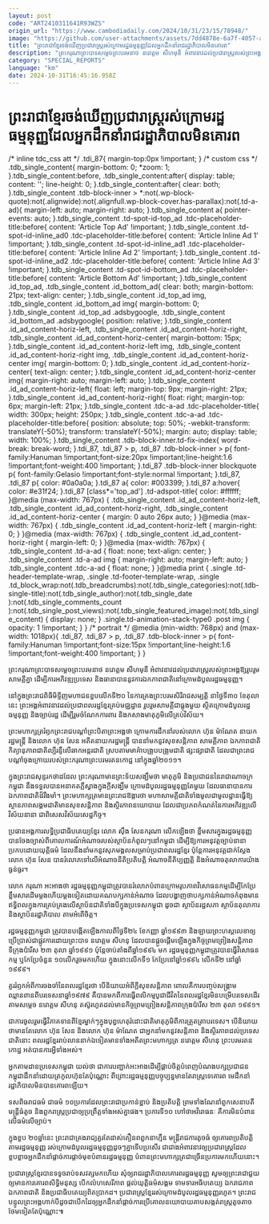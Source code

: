 ```yaml
---
layout: post
code: "ART2410311641R93WZS"
origin_url: "https://www.cambodiadaily.com/2024/10/31/23/15/78948/"
image: "https://github.com/user-attachments/assets/7dd4878e-6a7f-4057-a6d1-9b569611e72f"
title: "ព្រះរាជា​ខ្មែរ​ចង់​ឃើញ​ប្រជារាស្ត្រ​រស់​ក្រោម​រដ្ឋធម្មនុញ្ញ​ដែល​អ្នក​ដឹកនាំ​រាជរដ្ឋាភិបាល​មិន​គោរព"
description: "ព្រះករុណា​ព្រះបាទ​សម្តេច​ព្រះ​បរមនាថ នរោត្តម សីហមុនី អំពាវនាវ​ដល់​ប្រជារាស្ត្រ​របស់​ព្រះអង្គ​ឱ្យ​រួបរួម​សាមគ្គី​គ្នា ដើម្បី​ការ​អភិវឌ្ឍ​ប្រទេស និង​ធានា​បាន​នូវ​ការ​ឯកភាព​ជាតិ​នៅ​ក្រោម​ដំបូល​រដ្ឋធម្មនុញ្ញ។"
category: "SPECIAL_REPORTS"
language: "km"
date: 2024-10-31T16:45:16.958Z
---
```


# ព្រះរាជា​ខ្មែរ​ចង់​ឃើញ​ប្រជារាស្ត្រ​រស់​ក្រោម​រដ្ឋធម្មនុញ្ញ​ដែល​អ្នក​ដឹកនាំ​រាជរដ្ឋាភិបាល​មិន​គោរព

/\* inline tdc\_css att \*/ .tdi\_87{ margin-top:0px !important; } /\* custom css \*/ .tdb\_single\_content{ margin-bottom: 0; \*zoom: 1; }.tdb\_single\_content:before, .tdb\_single\_content:after{ display: table; content: ''; line-height: 0; }.tdb\_single\_content:after{ clear: both; }.tdb\_single\_content .tdb-block-inner > \*:not(.wp-block-quote):not(.alignwide):not(.alignfull.wp-block-cover.has-parallax):not(.td-a-ad){ margin-left: auto; margin-right: auto; }.tdb\_single\_content a{ pointer-events: auto; }.tdb\_single\_content .td-spot-id-top\_ad .tdc-placeholder-title:before{ content: 'Article Top Ad' !important; }.tdb\_single\_content .td-spot-id-inline\_ad0 .tdc-placeholder-title:before{ content: 'Article Inline Ad 1' !important; }.tdb\_single\_content .td-spot-id-inline\_ad1 .tdc-placeholder-title:before{ content: 'Article Inline Ad 2' !important; }.tdb\_single\_content .td-spot-id-inline\_ad2 .tdc-placeholder-title:before{ content: 'Article Inline Ad 3' !important; }.tdb\_single\_content .td-spot-id-bottom\_ad .tdc-placeholder-title:before{ content: 'Article Bottom Ad' !important; }.tdb\_single\_content .id\_top\_ad, .tdb\_single\_content .id\_bottom\_ad{ clear: both; margin-bottom: 21px; text-align: center; }.tdb\_single\_content .id\_top\_ad img, .tdb\_single\_content .id\_bottom\_ad img{ margin-bottom: 0; }.tdb\_single\_content .id\_top\_ad .adsbygoogle, .tdb\_single\_content .id\_bottom\_ad .adsbygoogle{ position: relative; }.tdb\_single\_content .id\_ad\_content-horiz-left, .tdb\_single\_content .id\_ad\_content-horiz-right, .tdb\_single\_content .id\_ad\_content-horiz-center{ margin-bottom: 15px; }.tdb\_single\_content .id\_ad\_content-horiz-left img, .tdb\_single\_content .id\_ad\_content-horiz-right img, .tdb\_single\_content .id\_ad\_content-horiz-center img{ margin-bottom: 0; }.tdb\_single\_content .id\_ad\_content-horiz-center{ text-align: center; }.tdb\_single\_content .id\_ad\_content-horiz-center img{ margin-right: auto; margin-left: auto; }.tdb\_single\_content .id\_ad\_content-horiz-left{ float: left; margin-top: 9px; margin-right: 21px; }.tdb\_single\_content .id\_ad\_content-horiz-right{ float: right; margin-top: 6px; margin-left: 21px; }.tdb\_single\_content .tdc-a-ad .tdc-placeholder-title{ width: 300px; height: 250px; }.tdb\_single\_content .tdc-a-ad .tdc-placeholder-title:before{ position: absolute; top: 50%; -webkit-transform: translateY(-50%); transform: translateY(-50%); margin: auto; display: table; width: 100%; }.tdb\_single\_content .tdb-block-inner.td-fix-index{ word-break: break-word; }.tdi\_87, .tdi\_87 > p, .tdi\_87 .tdb-block-inner > p{ font-family:Hanuman !important;font-size:20px !important;line-height:1.6 !important;font-weight:400 !important; }.tdi\_87 .tdb-block-inner blockquote p{ font-family:Gelasio !important;font-style:normal !important; }.tdi\_87, .tdi\_87 p{ color: #0a0a0a; }.tdi\_87 a{ color: #003399; }.tdi\_87 a:hover{ color: #e31f24; }.tdi\_87 \[class\*='top\_ad'\] .td-adspot-title{ color: #ffffff; }@media (max-width: 767px) { .tdb\_single\_content .id\_ad\_content-horiz-left, .tdb\_single\_content .id\_ad\_content-horiz-right, .tdb\_single\_content .id\_ad\_content-horiz-center { margin: 0 auto 26px auto; } }@media (max-width: 767px) { .tdb\_single\_content .id\_ad\_content-horiz-left { margin-right: 0; } }@media (max-width: 767px) { .tdb\_single\_content .id\_ad\_content-horiz-right { margin-left: 0; } }@media (max-width: 767px) { .tdb\_single\_content .td-a-ad { float: none; text-align: center; } .tdb\_single\_content .td-a-ad img { margin-right: auto; margin-left: auto; } .tdb\_single\_content .tdc-a-ad { float: none; } }@media print { .single .td-header-template-wrap, .single .td-footer-template-wrap, .single .td\_block\_wrap:not(.tdb\_breadcrumbs):not(.tdb\_single\_categories):not(.tdb-single-title):not(.tdb\_single\_author):not(.tdb\_single\_date ):not(.tdb\_single\_comments\_count ):not(.tdb\_single\_post\_views):not(.tdb\_single\_featured\_image):not(.tdb\_single\_content) { display: none; } .single.td-animation-stack-type0 .post img { opacity: 1 !important; } } /\* portrait \*/ @media (min-width: 768px) and (max-width: 1018px){ .tdi\_87, .tdi\_87 > p, .tdi\_87 .tdb-block-inner > p{ font-family:Hanuman !important;font-size:15px !important;line-height:1.6 !important;font-weight:400 !important; } }

ព្រះករុណា​ព្រះបាទ​សម្តេច​ព្រះ​បរមនាថ នរោត្តម សីហមុនី អំពាវនាវ​ដល់​ប្រជារាស្ត្រ​របស់​ព្រះអង្គ​ឱ្យ​រួបរួម​សាមគ្គី​គ្នា ដើម្បី​ការ​អភិវឌ្ឍ​ប្រទេស និង​ធានា​បាន​នូវ​ការ​ឯកភាព​ជាតិ​នៅ​ក្រោម​ដំបូល​រដ្ឋធម្មនុញ្ញ។

នៅ​ក្នុង​ព្រះរាជ​ពិធី​មិទ្ទីញ​មហាជន​ខួប​លើក​ទី​២០ នៃ​ការ​គ្រង​ព្រះ​បរម​សិរី​រាជសម្បត្តិ នា​ថ្ងៃទី​៣០ ខែ​តុលា នេះ ព្រះអង្គ​អំពាវនាវ​ដល់​ប្រជាពលរដ្ឋ​ខ្មែរ​គ្រប់​មជ្ឈដ្ឋាន រួបរួម​សាមគ្គី​ជា​ធ្លុង​មួយ ស្ថិត​ក្រោម​ដំបូល​រដ្ឋធម្មនុញ្ញ និង​ច្បាប់​រដ្ឋ ដើម្បី​រួម​ចំណែក​ការពារ និង​កសាង​មាតុភូមិ​លើ​គ្រប់​វិស័យ។

ព្រះមហាក្សត្រ​រំឭក​ព្រះរាជ​បណ្តាំ​ព្រះបិតា​ព្រះអង្គ​ថា ក្រោម​ការ​ដឹកនាំ​របស់​លោក ហ៊ុន ម៉ាណែត នាយករដ្ឋមន្ត្រី និង​លោក ហ៊ុន សែន អតីត​នាយករដ្ឋមន្ត្រី បាន​នាំ​មក​នូវ​សុខ​សន្តិភាព សាមគ្គីភាព ឯកភាព​ជាតិ កិត្យានុភាព​ជាតិ​ល្បី​រន្ទឺ​លើ​ឆាក​អន្តរជាតិ ស្រប​តាម​មាគ៌ា​បង្រួបបង្រួម​ជាតិ ផ្សះផ្សា​ជាតិ ដែល​ជា​ព្រះរាជ​បណ្តាំ​ចុងក្រោយ​របស់​ព្រះករុណា​ព្រះ​បរម​រតន​កោដ្ឋ នៅ​ក្នុង​ឆ្នាំ​២០១១។

ក្នុង​ព្រះរាជ​សុន្ទរកថា​ដដែល ព្រះករុណា​មាន​ព្រះទ័យ​សង្ឃឹម​ថា មាតុភូមិ និង​ប្រជាជន​នៃ​រាជាណាចក្រ​កម្ពុជា នឹង​ទទួល​បាន​អនាគត​ភ្លឺស្វាង​ក្នុង​ក្តី​សង្ឃឹម ក្រោម​ដំបូល​រដ្ឋធម្មនុញ្ញ​តែ​មួយ ដែល​ធានា​បាន​ការ​ឯកភាព​ជាតិ​ដ៏​រឹងមាំ។ ព្រះមហាក្សត្រ​មាន​ព្រះរាជឱង្ការ​ថា មហា​សាមគ្គី​ជាតិ​ទាំងមូល​ជា​មូលដ្ឋាន​ធ្វើ​ឱ្យ​ស្ថានភាព​សង្គម​ជាតិ​មាន​សុខ​សន្តិភាព និង​ស្ថិរភាព​នយោបាយ ដែល​ជា​ប្រភព​កំណត់​នៃ​ការ​អភិវឌ្ឍ​លើ​វិស័យ​នានា ជាពិសេស​វិស័យ​សេដ្ឋកិច្ច។

ប្រធាន​អង្គការ​លទ្ធិប្រជាធិបតេយ្យ​ខ្មែរ លោក ស៊ឹង សែនករុណា លើកឡើង​ថា ខ្លឹមសារ​ក្នុង​រដ្ឋធម្មនុញ្ញ​បាន​ចែង​ច្បាស់​ពី​គោលការណ៍​អំណាច​របស់​ស្ថាប័ន​កំពូលៗ​នៅ​កម្ពុជា ដើម្បី​ឱ្យ​ការ​អនុវត្ត​ច្បាប់​នានា​ប្រកប​ដោយ​យុត្តិធម៌ ដែល​នឹង​នាំ​មក​នូវ​សុភមង្គល​សម្រាប់​ប្រជាពលរដ្ឋ​ខ្មែរ ប៉ុន្តែ​ការ​អនុវត្ត​ជាក់ស្តែង លោក ហ៊ុន សែន បាន​រំលោភ​ទៅ​លើ​អំណាច​នីតិប្រតិបត្តិ អំណាច​នីតិប្បញ្ញត្តិ និង​អំណាច​តុលាការ​យ៉ាង​ធ្ងន់ធ្ងរ។

លោក ករុណា អះអាង​ថា រដ្ឋធម្មនុញ្ញ​កម្ពុជា​ត្រូវ​បាន​រំលោភ​បំពាន​ក្រោម​រូបភាព​វិសោធនកម្ម​ដើម្បី​កែប្រែ​ខ្លឹមសារ​ដើម​ម្តង​ហើយ​ម្តង​ទៀត​ដោយ​គណបក្ស​កាន់​អំណាច ដែល​បង្ហាញ​ថា​បក្ស​កាន់​អំណាច​កំពុង​មាន​ឥទ្ធិពល​ក្នុង​ការ​គ្រប់គ្រង​លើ​ស្ថាប័ន​ជាតិ​ទាំង​បី​ក្នុង​ប្រទេស​កម្ពុជា ដូចជា ស្ថាប័ន​រដ្ឋសភា ស្ថាប័ន​តុលាការ និង​ស្ថាប័ន​រដ្ឋាភិបាល តាម​អំពើ​ចិត្ត។

រដ្ឋធម្មនុញ្ញ​កម្ពុជា ត្រូវ​បាន​បង្កើត​ឡើង​កាលពី​ថ្ងៃទី​២៤ ខែ​កញ្ញា ឆ្នាំ​១៩៩៣ និង​ឡាយព្រះហស្តលេខា​ឲ្យ​ប្រើប្រាស់​ជា​ផ្លូវការ​ដោយ​ព្រះបាទ នរោត្តម សីហនុ ដែល​បាន​ផ្ដួចផ្ដើម​ឡើង​ក្នុង​កិច្ចព្រមព្រៀង​សន្តិភាព​ទីក្រុង​ប៉ារីស ២៣ តុលា ឆ្នាំ​១៩៩១ ប៉ុន្តែ​ចាប់តាំងពី​ឆ្នាំ​១៩៩៤ មក រដ្ឋធម្មនុញ្ញ​កម្ពុជា​ត្រូវ​បាន​ធ្វើ​វិសោធនកម្ម ឬ​កែប្រែ​ចំនួន ១០​លើក​រួច​មក​ហើយ ក្នុង​នោះ​លើក​ទី​១ កែប្រែ​នៅ​ឆ្នាំ​១៩៩៤ លើក​ទី​២ នៅ​ឆ្នាំ​១៩៩៩។

គួរ​រំឭក​អំពី​ការ​ចងចាំ​នៃ​ពលរដ្ឋ​ខ្មែរ​ថា បើ​និយាយ​អំពី​ក្តី​សុខ​សន្តិភាព ពោល​គឺ​ការ​បញ្ចប់​សង្គ្រាម​ឈ្លានពាន​ពី​បរទេស​នា​ឆ្នាំ​១៩៧៩ គឺ​បាន​មកពី​ការ​ធ្វើ​ពលិកម្ម​បូជា​ជីវិត​នៃ​ពលរដ្ឋ​ខ្មែរ​មិន​បម្រើ​បរទេស​ដើរ​តាម​សម្តេច នរោត្តម សីហនុ តស៊ូ​រហូត​ដល់​មាន​កិច្ចព្រមព្រៀង​សន្តិភាព​ក្រុង​ប៉ារីស ២៣ តុលា ១៩៩១។

ជា​ការ​ចូលរួម​ធ្វើ​វិភាគទាន​ពី​ខ្មែរ​ម្នាក់ៗ​ក្នុង​បុព្វហេតុ​រំដោះ​ជាតិ​មាតុភូមិ​ពី​ការ​ត្រួតត្រា​បរទេស។ បើ​និយាយ​ថា​មាន​តែ​លោក ហ៊ុន សែន និង​លោក ហ៊ុន ម៉ាណែត ជា​អ្នក​នាំ​មក​នូវ​សន្តិភាព និង​ស្ថិរភាព​ដល់​ប្រទេស​ជាតិ​នោះ ពលរដ្ឋ​ខ្មែរ​រាប់​លាន​នាក់​ឯ​ទៀត​មាន​ទាំង​អតីត​ព្រះមហាក្សត្រ នរោត្តម សីហនុ ព្រះ​បរម​រតន​កោដ្ឋ អត់​បានការ​អ្វី​ទាំងអស់។

អ្នក​តាមដាន​ប្រទេស​កម្ពុជា យល់​ថា ជា​ការ​បញ្ជាក់​អះអាង​ដើម្បី​ផ្គាប់ចិត្ត​បំពេញ​បំណង​បក្ស​ប្រជាជន​កម្ពុជា​ដឹកនាំ​ដោយ​ត្រកូល​ហ៊ុន​តែប៉ុណ្ណោះ ពីព្រោះ​រដ្ឋធម្មនុញ្ញ​បច្ចុប្បន្ន​មាន​តែ​រាស្ត្រ​ទេ​គោរព មេដឹកនាំ​រដ្ឋាភិបាល​មិន​បាន​គោរព​ឡើយ។

ទសពិធរាជធម៌ ជា​ធម៌ ១០​ប្រការ​ដែល​ព្រះរាជា​ប្រកាន់ខ្ជាប់ និង​ប្រតិបត្តិ ព្រមទាំង​ណែនាំ​ពួក​សេនាបតី​មន្ត្រី​ធំ​តូច និង​ពួក​រាស្ត្រ​ប្រជា​ឲ្យ​ប្រព្រឹត្ត​ទាំងអស់​គ្នា​ផង។ ប្រការ​ទី​១០ ហៅថា​អវិរោធនៈ គឺ​ការ​មិន​បំពាន​លើ​ធម៌​លើ​ច្បាប់។

ក្នុង​ខួប ២០​ឆ្នាំ​នេះ ព្រះរាជា​គ្រងរាជ្យ​គួរតែ​ដាស់តឿន​ពពួក​នាហ្មឺន មន្ត្រី​រាជការ​តូច​ធំ ឲ្យ​គោរព​ប្រតិបត្តិ​តាម​រដ្ឋធម្មនុញ្ញ រស់​ក្រោម​ដំបូល​រដ្ឋធម្មនុញ្ញ​ដូចៗ​គ្នា​ទើប​ប្រសើរ ជាជាង​អំពាវនាវ​ឲ្យ​ប្រជារាស្ត្រ​ដែល​ខ្លបខ្លាច​អ្នក​ដឹកនាំ​ផ្ដាច់ការ​ផ្ដាច់មុខ​បំពាន​រដ្ឋធម្មនុញ្ញ បំពាន​ព្រះមហាក្សត្រ​ជាច្រើន​ប្រការ​មក​ហើយ​នោះ។

ប្រជារាស្ត្រ​ខ្មែរ​បាន​ទទូច​រាប់​ទសវត្ស​មក​ហើយ សុំ​ឲ្យ​រាជរដ្ឋាភិបាល​គោរព​រដ្ឋធម្មនុញ្ញ សូម​ឲ្យ​ព្រះរាជា​ជួយ​ឲ្យ​មាន​ការ​គោរព​សិទ្ធិមនុស្ស បើក​លំហ​សេរីភាព ផ្តល់​យុត្តិធម៌​សង្គម ទាមទារ​អធិបតេយ្យ ឯករាជភាព ឯកភាព​ជាតិ និង​ប្រជាធិបតេយ្យ​ពិតប្រាកដ។ ប្រជារាស្ត្រ​ខ្មែរ​រស់​ក្រោម​ដំបូល​រដ្ឋធម្មនុញ្ញ​រហូត។ ព្រះ​រាជបន្ទូល​ព្រះអង្គ​ហាក់បីដូចជា​បើក​ដៃ​ឲ្យ​អ្នក​ដឹកនាំ​ផ្ដាច់ការ​ប្រើ​គោលនយោបាយ​គាបសង្កត់​រាស្ត្រ​តូចតាច​ថែម​ទៀត​តែប៉ុណ្ណោះ៕